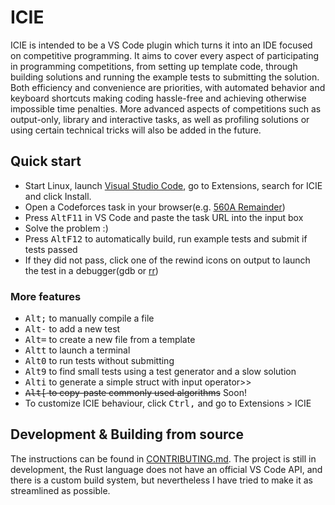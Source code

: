 # ICIE

ICIE is intended to be a VS Code plugin which turns it into an IDE focused on competitive programming. It aims to cover every aspect of participating in programming competitions, from setting up template code, through building solutions and running the example tests to submitting the solution. Both efficiency and convenience are priorities, with automated behavior and keyboard shortcuts making coding hassle-free and achieving otherwise impossible time penalties. More advanced aspects of competitions such as output-only, library and interactive tasks, as well as profiling solutions or using certain technical tricks will also be added in the future.

## Quick start

- Start Linux, launch [Visual Studio Code](https://code.visualstudio.com/), go to Extensions, search for ICIE and click Install.
- Open a Codeforces task in your browser(e.g. [560A Remainder](https://codeforces.com/contest/1165/problem/A))
- Press <kbd>Alt</kbd><kbd>F11</kbd> in VS Code and paste the task URL into the input box
- Solve the problem :)
- Press <kbd>Alt</kbd><kbd>F12</kbd> to automatically build, run example tests and submit if tests passed
- If they did not pass, click one of the rewind icons on output to launch the test in a debugger(gdb or [rr](https://rr-project.org/))

### More features

- <kbd>Alt</kbd><kbd>;</kbd> to manually compile a file
- <kbd>Alt</kbd><kbd>-</kbd> to add a new test
- <kbd>Alt</kbd><kbd>=</kbd> to create a new file from a template
- <kbd>Alt</kbd><kbd>t</kbd> to launch a terminal
- <kbd>Alt</kbd><kbd>0</kbd> to run tests without submitting
- <kbd>Alt</kbd><kbd>9</kbd> to find small tests using a test generator and a slow solution
- <kbd>Alt</kbd><kbd>i</kbd> to generate a simple struct with input operator>>
- ~~<kbd>Alt</kbd><kbd>[</kbd> to copy-paste commonly used algorithms~~ Soon!
- To customize ICIE behaviour, click <kbd>Ctrl</kbd><kbd>,</kbd> and go to Extensions > ICIE

## Development & Building from source

The instructions can be found in [CONTRIBUTING.md](https://github.com/pustaczek/icie/blob/master/CONTRIBUTING.md). The project is still in development, the Rust language does not have an official VS Code API, and there is a custom build system, but nevertheless I have tried to make it as streamlined as possible.
